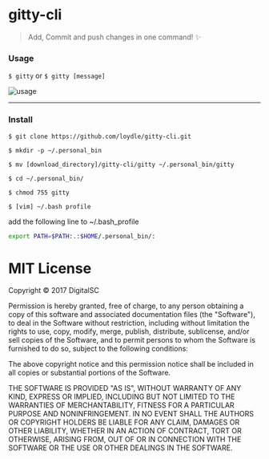 gitty-cli
===========================
   
> Add, Commit and push changes in one command! :sparkles:

### Usage

`$ gitty` 
or
`$ gitty [message]`

![usage](https://img15.hostingpics.net/pics/966607Capturedcran20171013182104.png)

----------
### Install 
`$ git clone https://github.com/loydle/gitty-cli.git`

`$ mkdir -p ~/.personal_bin` 

`$ mv [download_directory]/gitty-cli/gitty ~/.personal_bin/gitty`

`$ cd ~/.personal_bin/`

`$ chmod 755 gitty`

`$ [vim] ~/.bash profile`


add the following line to ~/.bash_profile 

```bash
export PATH=$PATH:.:$HOME/.personal_bin/:

```
# MIT License

Copyright © 2017 DigitalSC 

Permission is hereby granted, free of charge, to any person obtaining a copy of this software and associated documentation files (the "Software"), to deal in the Software without restriction, including without limitation the rights to use, copy, modify, merge, publish, distribute, sublicense, and/or sell copies of the Software, and to permit persons to whom the Software is furnished to do so, subject to the following conditions:

The above copyright notice and this permission notice shall be included in all copies or substantial portions of the Software.

THE SOFTWARE IS PROVIDED "AS IS", WITHOUT WARRANTY OF ANY KIND, EXPRESS OR IMPLIED, INCLUDING BUT NOT LIMITED TO THE WARRANTIES OF MERCHANTABILITY, FITNESS FOR A PARTICULAR PURPOSE AND NONINFRINGEMENT. IN NO EVENT SHALL THE AUTHORS OR COPYRIGHT HOLDERS BE LIABLE FOR ANY CLAIM, DAMAGES OR OTHER LIABILITY, WHETHER IN AN ACTION OF CONTRACT, TORT OR OTHERWISE, ARISING FROM, OUT OF OR IN CONNECTION WITH THE SOFTWARE OR THE USE OR OTHER DEALINGS IN THE SOFTWARE.

